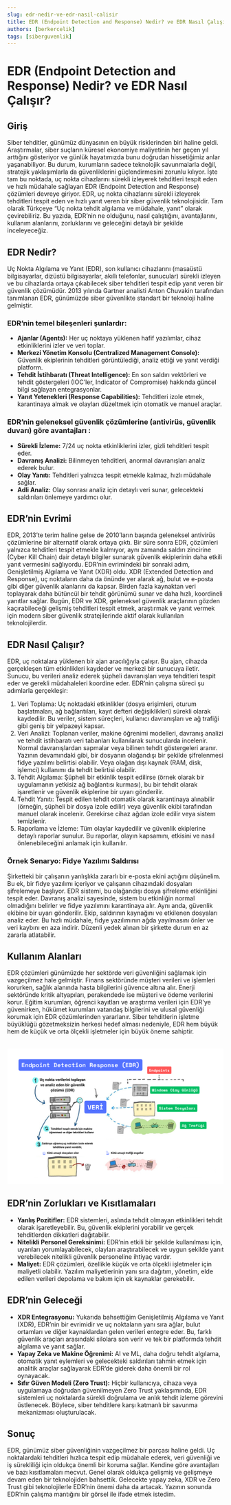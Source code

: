 ```yaml
---
slug: edr-nedir-ve-edr-nasil-calisir
title: EDR (Endpoint Detection and Response) Nedir? ve EDR Nasıl Çalışır?
authors: [berkercelik]
tags: [siberguvenlik]
---
```


# EDR (Endpoint Detection and Response) Nedir? ve EDR Nasıl Çalışır?

## Giriş
Siber tehditler, günümüz dünyasının en büyük risklerinden biri haline geldi. Araştırmalar, siber suçların küresel ekonomiye maliyetinin her geçen yıl arttığını gösteriyor ve günlük hayatımızda bunu doğrudan hissetiğimiz anlar yaşanabiliyor. Bu durum, kurumların sadece teknolojik savunmalarla değil, stratejik yaklaşımlarla da güvenliklerini güçlendirmesini zorunlu kılıyor. İşte tam bu noktada,  uç nokta cihazlarını sürekli izleyerek tehditleri tespit eden ve hızlı müdahale sağlayan EDR (Endpoint Detection and Response) çözümleri devreye giriyor. <!-- truncate -->EDR, uç nokta cihazlarını sürekli izleyerek tehditleri tespit eden ve hızlı yanıt veren bir siber güvenlik teknolojisidir. Tam olarak Türkçeye “Uç nokta tehdit algılama ve müdahale, yanıt” olarak çevirebiliriz. Bu yazıda, EDR’nin ne olduğunu, nasıl çalıştığını, avantajlarını, kullanım alanlarını, zorluklarını ve geleceğini detaylı bir şekilde inceleyeceğiz.

## EDR Nedir?
Uç Nokta Algılama ve Yanıt (EDR), son kullanıcı cihazlarını (masaüstü bilgisayarlar, dizüstü bilgisayarlar, akıllı telefonlar, sunucular) sürekli izleyen ve bu cihazlarda ortaya çıkabilecek siber tehditleri tespit edip yanıt veren bir güvenlik çözümüdür. 2013 yılında Gartner analisti 
Anton Chuvakin tarafından tanımlanan EDR, günümüzde siber güvenlikte standart bir teknoloji haline gelmiştir.
### EDR’nin temel bileşenleri şunlardır:
- **Ajanlar (Agents):** Her uç noktaya yüklenen hafif yazılımlar, cihaz etkinliklerini izler ve veri toplar.
- **Merkezi Yönetim Konsolu (Centralized Management Console):** Güvenlik ekiplerinin tehditleri görüntülediği, analiz ettiği ve yanıt verdiği platform.
- **Tehdit İstihbaratı (Threat Intelligence):** En son saldırı vektörleri ve tehdit göstergeleri (IOC’ler, Indicator of Compromise) hakkında güncel bilgi sağlayan entegrasyonlar.
- **Yanıt Yetenekleri (Response Capabilities):** Tehditleri izole etmek, karantinaya almak ve olayları düzeltmek için otomatik ve manuel araçlar.

### EDR’nin geleneksel güvenlik çözümlerine (antivirüs, güvenlik duvarı) göre avantajları :
- **Sürekli İzleme:** 7/24 uç nokta etkinliklerini izler, gizli tehditleri tespit eder.
- **Davranış Analizi:** Bilinmeyen tehditleri, anormal davranışları analiz ederek bulur.
- **Olay Yanıtı:** Tehditleri yalnızca tespit etmekle kalmaz, hızlı müdahale sağlar.
- **Adli Analiz:** Olay sonrası analiz için detaylı veri sunar, gelecekteki saldırıları önlemeye yardımcı olur.

## EDR’nin Evrimi
EDR, 2013’te terim haline gelse de 2010’ların başında geleneksel antivirüs çözümlerine bir alternatif olarak ortaya çıktı. Bir süre sonra EDR, çözümleri yalnızca tehditleri tespit etmekle kalmıyor, aynı zamanda saldırı zincirine (Cyber Kill Chain) dair detaylı bilgiler sunarak güvenlik ekiplerinin daha etkili yanıt vermesini sağlıyordu.
EDR’nin evrimindeki bir sonraki adım, Genişletilmiş Algılama ve Yanıt (XDR) oldu. XDR (Extended Detection and Response), uç noktaların daha da önünde yer alarak ağ, bulut ve 
e-posta gibi diğer güvenlik alanlarını da kapsar. Birden fazla kaynaktan veri toplayarak daha bütüncül bir tehdit görünümü sunar ve daha hızlı, koordineli yanıtlar sağlar. Bugün, EDR ve XDR, geleneksel güvenlik araçlarının gözden kaçırabileceği gelişmiş tehditleri tespit etmek, araştırmak ve yanıt vermek için modern siber güvenlik stratejilerinde aktif olarak kullanılan teknolojilerdir.

## EDR Nasıl Çalışır?
EDR, uç noktalara yüklenen bir ajan aracılığıyla çalışır. Bu ajan, cihazda gerçekleşen tüm etkinlikleri kaydeder ve merkezi bir sunucuya iletir. Sunucu, bu verileri analiz ederek şüpheli davranışları veya tehditleri tespit eder ve gerekli müdahaleleri koordine eder. EDR’nin çalışma süreci şu adımlarla gerçekleşir:
1.	Veri Toplama: Uç noktadaki etkinlikler (dosya erişimleri, oturum başlatmaları, ağ bağlantıları, kayıt defteri değişiklikleri) sürekli olarak kaydedilir. Bu veriler, sistem süreçleri, kullanıcı davranışları ve ağ trafiği gibi geniş bir yelpazeyi kapsar.
2.	Veri Analizi: Toplanan veriler, makine öğrenimi modelleri, davranış analizi ve tehdit istihbaratı veri tabanları kullanılarak sunucularda incelenir. Normal davranışlardan sapmalar veya bilinen tehdit göstergeleri aranır. Yazının devamındaki gibi, bir dosyanın olağandışı bir şekilde şifrelenmesi fidye yazılımı belirtisi olabilir. Veya olağan dışı kaynak (RAM, disk, işlemci) kullanımı da tehdit belirtisi olabilir.
3.	Tehdit Algılama: Şüpheli bir etkinlik tespit edilirse (örnek olarak bir uygulamanın yetkisiz ağ bağlantısı kurması), bu bir tehdit olarak işaretlenir ve güvenlik ekiplerine bir uyarı gönderilir.
4.	Tehdit Yanıtı: Tespit edilen tehdit otomatik olarak karantinaya alınabilir (örneğin, şüpheli bir dosya izole edilir) veya güvenlik ekibi tarafından manuel olarak incelenir. Gerekirse cihaz ağdan izole edilir veya sistem temizlenir.
5.	Raporlama ve İzleme: Tüm olaylar kaydedilir ve güvenlik ekiplerine detaylı raporlar sunulur. Bu raporlar, olayın kapsamını, etkisini ve nasıl önlenebileceğini anlamak için kullanılır.

### Örnek Senaryo: Fidye Yazılımı Saldırısı
Şirketteki bir çalışanın yanlışlıkla zararlı bir e-posta ekini açtığını düşünelim. Bu ek, bir fidye yazılımı içeriyor ve çalışanın cihazındaki dosyaları şifrelemeye başlıyor. EDR sistemi, bu olağandışı dosya şifreleme etkinliğini tespit eder. Davranış analizi sayesinde, sistem bu etkinliğin normal olmadığını belirler ve fidye yazılımını karantinaya alır. Aynı anda, güvenlik ekibine bir uyarı gönderilir. Ekip, saldırının kaynağını ve etkilenen dosyaları analiz eder. Bu hızlı müdahale, fidye yazılımının ağda yayılmasını önler ve veri kaybını en aza indirir. Düzenli yedek alınan bir şirkette durum en az zararla atlatabilir.

## Kullanım Alanları
EDR çözümleri günümüzde her sektörde veri güvenliğini sağlamak için vazgeçilmez hale gelmiştir. Finans sektöründe müşteri verileri ve işlemleri korurken, sağlık alanında hasta bilgilerini güvence altına alır. Enerji sektöründe kritik altyapıları, perakendede ise müşteri ve ödeme verilerini korur. Eğitim kurumları, öğrenci kayıtları ve araştırma verileri için EDR'ye güvenirken, hükümet kurumları vatandaş bilgilerini ve ulusal güvenliği korumak için EDR çözümlerinden yararlanır. Siber tehditlerin işletme büyüklüğü gözetmeksizin herkesi hedef alması nedeniyle, EDR hem büyük hem de küçük ve orta ölçekli işletmeler için büyük öneme sahiptir.

&nbsp;
![Alternatif metin](edr.png)

## EDR’nin Zorlukları ve Kısıtlamaları
- **Yanlış Pozitifler:** EDR sistemleri, aslında tehdit olmayan etkinlikleri tehdit olarak işaretleyebilir. Bu, güvenlik ekiplerini yorabilir ve gerçek tehditlerden dikkatleri dağıtabilir.
- **Nitelikli Personel Gereksinimi:** EDR’nin etkili bir şekilde kullanılması için, uyarıları yorumlayabilecek, olayları araştırabilecek ve uygun şekilde yanıt verebilecek nitelikli güvenlik personeline ihtiyaç vardır. 
- **Maliyet:** EDR çözümleri, özellikle küçük ve orta ölçekli işletmeler için maliyetli olabilir. Yazılım maliyetlerinin yanı sıra dağıtım, yönetim, elde edilen verileri depolama ve bakım için ek kaynaklar gerekebilir.

## EDR’nin Geleceği
- **XDR Entegrasyonu:** Yukarıda bahsettiğim Genişletilmiş Algılama ve Yanıt (XDR), EDR’nin bir evrimidir ve uç noktaların yanı sıra ağlar, bulut ortamları ve diğer kaynaklardan gelen verileri entegre eder. Bu, farklı güvenlik araçları arasındaki silolara son verir ve tek bir platformda tehdit algılama ve yanıt sağlar.
- **Yapay Zeka ve Makine Öğrenimi:** AI ve ML, daha doğru tehdit algılama, otomatik yanıt eylemleri ve gelecekteki saldırıları tahmin etmek için analitik araçlar sağlayarak EDR’de giderek daha önemli bir rol oynayacak.
- **Sıfır Güven Modeli (Zero Trust):** Hiçbir kullanıcıya, cihaza veya uygulamaya doğrudan güvenilmeyen Zero Trust yaklaşımında, EDR sistemleri uç noktalarda sürekli doğrulama ve anlık tehdit izleme görevini üstlenecek. Böylece, siber tehditlere karşı katmanlı bir savunma mekanizması oluşturulacak.

## Sonuç
EDR, günümüz siber güvenliğinin vazgeçilmez bir parçası haline geldi. Uç noktalardaki tehditleri hızlıca tespit edip müdahale ederek, veri güvenliği ve iş sürekliliği için oldukça önemli bir koruma sağlar. Kendine göre avantajları ve bazı kısıtlamaları mecvut. Genel olarak oldukça gelişmiş ve gelişmeye devam eden bir teknolojiden bahsettik. Gelecekte yapay zeka, XDR ve Zero Trust gibi teknolojilerle EDR’nin önemi daha da artacak. 
Yazının sonunda EDR’nin çalışma mantığını bir görsel ile ifade etmek istedim.


 



